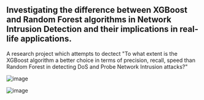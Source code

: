 ## Investigating the difference between XGBoost and Random Forest algorithms in Network Intrusion Detection and their implications in real-life applications.
A research project which attempts to dectect "To what extent is the XGBoost algorithm a better choice in terms of precision, recall, 
speed than Random Forest in detecting DoS and Probe Network Intrusion attacks?"

![image](https://user-images.githubusercontent.com/57491361/149255223-7a80aa29-4606-4c83-99c9-ab6d5664c6b0.png)


![image](https://user-images.githubusercontent.com/57491361/149255267-9f0c46c4-61d5-48c0-a804-fb75d932585e.png)
